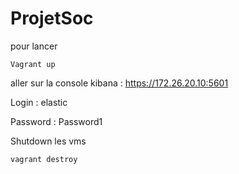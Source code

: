 # ProjetSoc

pour lancer

```Vagrant up```

aller sur la console kibana : https://172.26.20.10:5601

Login : elastic

Password : Password1

Shutdown les vms

```vagrant destroy```
